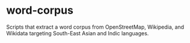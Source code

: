# word-corpus
Scripts that extract a word corpus from OpenStreetMap, Wikipedia, and Wikidata targeting South-East Asian and Indic languages.
